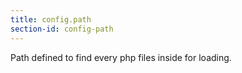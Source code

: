 ```yaml
---
title: config.path
section-id: config-path
---
```


Path defined to find every php files inside for loading.